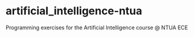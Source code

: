 # artificial_intelligence-ntua
Programming exercises for the Artificial Intelligence course @ NTUA ECE
